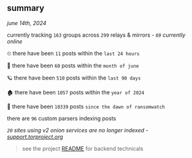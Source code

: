 
## summary
_june 14th, 2024_

currently tracking `163` groups across `299` relays & mirrors - _`69` currently online_

⏲ there have been `11` posts within the `last 24 hours`

🦈 there have been `60` posts within the `month of june`

🪐 there have been `510` posts within the `last 90 days`

🏚 there have been `1057` posts within the `year of 2024`

🦕 there have been `10339` posts `since the dawn of ransomwatch`

there are `96` custom parsers indexing posts

_`20` sites using v2 onion services are no longer indexed - [support.torproject.org](https://support.torproject.org/onionservices/v2-deprecation/)_

> see the project [README](https://github.com/joshhighet/ransomwatch#ransomwatch--) for backend technicals
